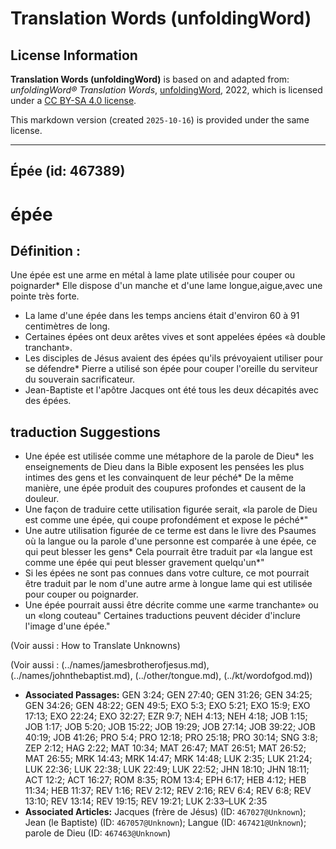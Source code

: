 # Translation Words (unfoldingWord)

## License Information

**Translation Words (unfoldingWord)** is based on and adapted from: _unfoldingWord® Translation Words_, [unfoldingWord](https://unfoldingword.org/utw), 2022, which is licensed under a [CC BY-SA 4.0 license](https://creativecommons.org/licenses/by-sa/4.0/legalcode.en).

This markdown version (created `2025-10-16`) is provided under the same license.



--------------------------------

## Épée (id: 467389)

épée
====

Définition :
------------

Une épée est une arme en métal à lame plate utilisée pour couper ou poignarder\* Elle dispose d'un manche et d'une lame longue,aigue,avec une pointe très forte.

* La lame d'une épée dans les temps anciens était d'environ 60 à 91 centimètres de long.
* Certaines épées ont deux arêtes vives et sont appelées épées «à double tranchant».
* Les disciples de Jésus avaient des épées qu'ils prévoyaient utiliser pour se défendre\* Pierre a utilisé son épée pour couper l'oreille du serviteur du souverain sacrificateur.
* Jean\-Baptiste et l'apôtre Jacques ont été tous les deux décapités avec des épées.

traduction Suggestions
----------------------

* Une épée est utilisée comme une métaphore de la parole de Dieu\* les enseignements de Dieu dans la Bible exposent les pensées les plus intimes des gens et les convainquent de leur péché\* De la même manière, une épée produit des coupures profondes et causent de la douleur.
* Une façon de traduire cette utilisation figurée serait, «la parole de Dieu est comme une épée, qui coupe profondément et expose le péché\*"
* Une autre utilisation figurée de ce terme est dans le livre des Psaumes où la langue ou la parole d'une personne est comparée à une épée, ce qui peut blesser les gens\* Cela pourrait être traduit par «la langue est comme une épée qui peut blesser gravement quelqu'un\*"
* Si les épées ne sont pas connues dans votre culture, ce mot pourrait être traduit par le nom d'une autre arme à longue lame qui est utilisée pour couper ou poignarder.
* Une épée pourrait aussi être décrite comme une «arme tranchante» ou un «long couteau" Certaines traductions peuvent décider d'inclure l'image d'une épée."

(Voir aussi : How to Translate Unknowns)

(Voir aussi : (../names/jamesbrotherofjesus.md), (../names/johnthebaptist.md), (../other/tongue.md), (../kt/wordofgod.md))

* **Associated Passages:** GEN 3:24; GEN 27:40; GEN 31:26; GEN 34:25; GEN 34:26; GEN 48:22; GEN 49:5; EXO 5:3; EXO 5:21; EXO 15:9; EXO 17:13; EXO 22:24; EXO 32:27; EZR 9:7; NEH 4:13; NEH 4:18; JOB 1:15; JOB 1:17; JOB 5:20; JOB 15:22; JOB 19:29; JOB 27:14; JOB 39:22; JOB 40:19; JOB 41:26; PRO 5:4; PRO 12:18; PRO 25:18; PRO 30:14; SNG 3:8; ZEP 2:12; HAG 2:22; MAT 10:34; MAT 26:47; MAT 26:51; MAT 26:52; MAT 26:55; MRK 14:43; MRK 14:47; MRK 14:48; LUK 2:35; LUK 21:24; LUK 22:36; LUK 22:38; LUK 22:49; LUK 22:52; JHN 18:10; JHN 18:11; ACT 12:2; ACT 16:27; ROM 8:35; ROM 13:4; EPH 6:17; HEB 4:12; HEB 11:34; HEB 11:37; REV 1:16; REV 2:12; REV 2:16; REV 6:4; REV 6:8; REV 13:10; REV 13:14; REV 19:15; REV 19:21; LUK 2:33–LUK 2:35
* **Associated Articles:** Jacques (frère de Jésus) (ID: `467027@Unknown`); Jean (le Baptiste) (ID: `467057@Unknown`); Langue (ID: `467421@Unknown`); parole de Dieu (ID: `467463@Unknown`)

